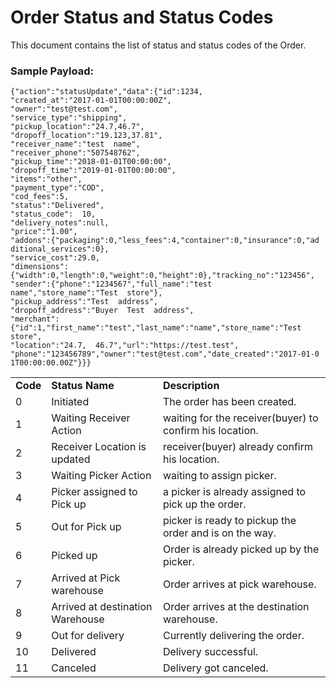 # Order Status and Status Codes

This document contains the list of status and status codes of the Order.

### Sample Payload:

```
{"action":"statusUpdate","data":{"id":1234,
"created_at":"2017-01-01T00:00:00Z",
"owner":"test@test.com",
"service_type":"shipping",
"pickup_location":"24.7,46.7",
"dropoff_location":"19.123,37.81",
"receiver_name":"test​ ​ name",
"receiver_phone":"507548762",
"pickup_time":"2018-01-01T00:00:00",
"dropoff_time":"2019-01-01T00:00:00",
"items":"other",
"payment_type":"COD",
"cod_fees":5,
"status":"Delivered",
"status_code":​ ​ 10,
"delivery_notes":null,
"price":"1.00",
"addons":{"packaging":0,"less_fees":4,"container":0,"insurance":0,"ad
ditional_services":0},
"service_cost":29.0,
"dimensions":{"width":0,"length":0,"weight":0,"height":0},"tracking_no":"123456",
"sender":{"phone":"1234567","full_name":"test
name","store_name":"Test​ ​ store"},
"pickup_address":"Test​ ​ address",
"dropoff_address":"Buyer​ ​ Test​ ​ address",
"merchant":{"id":1,"first_name":"test","last_name":"name","store_name":"Test​ ​ store",
"location":"24.7,​ ​ 46.7","url":"https://test.test",
"phone":"123456789","owner":"test@test.com","date_created":"2017-01-0
1T00:00:00.00Z"}}}
```

<table>
  <tr>
    <td><strong>Code</strong></td>
    <td><strong>Status Name</strong></td>
    <td><strong>Description</strong></td>
  </tr>
  <tr>
    <td>0</td>
    <td>Initiated</td>
    <td>The order has been created.</td>
  </tr>
  <tr>
    <td>1</td>
    <td>Waiting Receiver Action</td>
    <td>waiting for the receiver(buyer) to confirm his location.</td>
  </tr>
  <tr>
    <td>2</td>
    <td>Receiver Location is updated</td>
    <td>receiver(buyer) already confirm his location.</td>
  </tr>
  <tr>
    <td>3</td>
    <td>Waiting Picker Action</td>
    <td>waiting to assign picker.</td>
  </tr>
  <tr>
    <td>4</td>
    <td>Picker assigned to Pick up</td>
    <td>a picker is already assigned to pick up the order.</td>
  </tr>
  <tr>
    <td>5</td>
    <td>Out for Pick up</td>
    <td>picker is ready to pickup the order and is on the way.</td>
  </tr>
  <tr>
    <td>6</td>
    <td>Picked up</td>
    <td>Order is already picked up by the picker.</td>
  </tr>
  <tr>
    <td>7</td>
    <td>Arrived at Pick warehouse</td>
    <td>Order arrives at pick warehouse.</td>
  </tr>
  <tr>
    <td>8</td>
    <td>Arrived at destination Warehouse</td>
    <td>Order arrives at the destination warehouse.</td>
  </tr>
  <tr>
    <td>9</td>
    <td>Out for delivery</td>
    <td>Currently delivering the order.</td>
  </tr>
  <tr>
    <td>10</td>
    <td>Delivered</td>
    <td>Delivery successful.</td>
  </tr>
  <tr>
    <td>11</td>
    <td>Canceled</td>
    <td>Delivery got canceled.</td>
  </tr>
</table>
